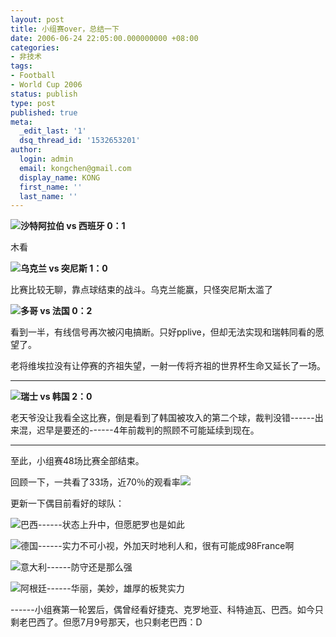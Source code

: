 ```yaml
---
layout: post
title: 小组赛over，总结一下
date: 2006-06-24 22:05:00.000000000 +08:00
categories:
- 非技术
tags:
- Football
- World Cup 2006
status: publish
type: post
published: true
meta:
  _edit_last: '1'
  dsq_thread_id: '1532653201'
author:
  login: admin
  email: kongchen@gmail.com
  display_name: KONG
  first_name: ''
  last_name: ''
---
```

**![](assets/soccerball.gif)沙特阿拉伯 vs 西班牙   0：1**

木看

**![](assets/soccerball.gif)乌克兰 vs 突尼斯 1：0**

比赛比较无聊，靠点球结束的战斗。乌克兰能赢，只怪突尼斯太滥了

**![](assets/soccerball.gif)多哥 vs 法国 0：2**

看到一半，有线信号再次被闪电搞断。只好pplive，但却无法实现和瑞韩同看的愿望了。

老将维埃拉没有让停赛的齐祖失望，一射一传将齐祖的世界杯生命又延长了一场。  
****

**![](assets/soccerball.gif)瑞士 vs 韩国 2：0**

老天爷没让我看全这比赛，倒是看到了韩国被攻入的第二个球，裁判没错------出来混，迟早是要还的------4年前裁判的照顾不可能延续到现在。

---

至此，小组赛48场比赛全部结束。

回顾一下，一共看了33场，近70％的观看率![](assets/coffee.gif)

更新一下偶目前看好的球队：

[![](assets/brazil.jpg)][0]巴西------状态上升中，但愿肥罗也是如此

[![](assets/germany.jpg)][1]德国------实力不可小视，外加天时地利人和，很有可能成98France啊

[![](assets/italy.jpg)][2]意大利------防守还是那么强

[![](assets/argentina.jpg)][3]阿根廷------华丽，美妙，雄厚的板凳实力

------小组赛第一轮罢后，偶曾经看好捷克、克罗地亚、科特迪瓦、巴西。如今只剩老巴西了。但愿7月9号那天，也只剩老巴西：D

[0]: http://kong-ch.spaces.msn.com/team/brazil.shtml
[1]: http://kong-ch.spaces.msn.com/team/germany.shtml
[2]: http://kong-ch.spaces.msn.com/team/italy.shtml
[3]: http://kong-ch.spaces.msn.com/team/argentina.shtml